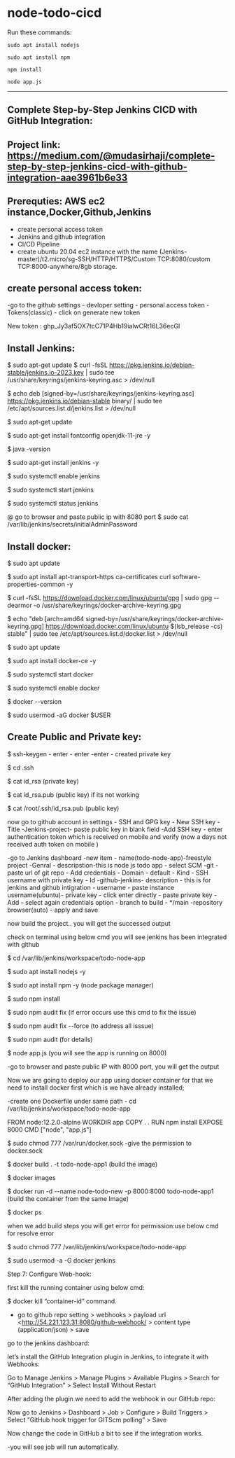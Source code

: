 # node-todo-cicd

Run these commands:


`sudo apt install nodejs`


`sudo apt install npm`


`npm install`

`node app.js`

---------------------------------------------------------------------------------------------------------------------------------------

## Complete Step-by-Step Jenkins CICD with GitHub Integration:


## Project link: https://medium.com/@mudasirhaji/complete-step-by-step-jenkins-cicd-with-github-integration-aae3961b6e33

## Prerequties: AWS ec2 instance,Docker,Github,Jenkins

* create personal access token
* Jenkins and github integration
* CI/CD Pipeline
* create ubuntu 20.04 ec2 instance with the name (Jenkins-master)/t2.micro/sg-SSH/HTTP/HTTPS/Custom TCP:8080/custom TCP:8000-anywhere/8gb storage.

## create personal access token:

-go to the github settings - devloper setting - personal access token - Tokens(classic) - click on generate new token
  
New token : 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  

## Install Jenkins:

$ sudo apt-get update
$ curl -fsSL https://pkg.jenkins.io/debian-stable/jenkins.io-2023.key | sudo tee \
    /usr/share/keyrings/jenkins-keyring.asc > /dev/null

$ echo deb [signed-by=/usr/share/keyrings/jenkins-keyring.asc] \
    https://pkg.jenkins.io/debian-stable binary/ | sudo tee \
    /etc/apt/sources.list.d/jenkins.list > /dev/null

$ sudo apt-get update

$ sudo apt-get install fontconfig openjdk-11-jre -y

$ java -version

$ sudo apt-get install jenkins -y

$ sudo systemctl enable jenkins

$ sudo systemctl start jenkins

$ sudo systemctl status jenkins

@ go to browser and paste public ip with 8080 port
$ sudo cat /var/lib/jenkins/secrets/initialAdminPassword

## Install docker:

$ sudo apt update

$ sudo apt install apt-transport-https ca-certificates curl software-properties-common -y

$ curl -fsSL https://download.docker.com/linux/ubuntu/gpg | sudo gpg --dearmor -o /usr/share/keyrings/docker-archive-keyring.gpg

$ echo "deb [arch=amd64 signed-by=/usr/share/keyrings/docker-archive-keyring.gpg] https://download.docker.com/linux/ubuntu $(lsb_release -cs) stable" | sudo tee /etc/apt/sources.list.d/docker.list > /dev/null

$ sudo apt update

$ sudo apt install docker-ce -y

$ sudo systemctl start docker

$ sudo systemctl enable docker

$ docker --version

$ sudo usermod -aG docker $USER

## Create Public and Private key:

$ ssh-keygen     - enter - enter -enter - created private key

$ cd .ssh

$ cat id_rsa   (private key)

$ cat id_rsa.pub  (public key) if its not working

$ cat /root/.ssh/id_rsa.pub  (public key)

now go to github account in settings - SSH and GPG key - New SSH key - Title -Jenkins-project- paste public key in blank field -Add SSH key - enter authentication token which is received on mobile and verify (now a days not received auth token on mobile )

-go to Jenkins dashboard -new item - name(todo-node-app)-freestyle project
-Genral - descripstion-this is node js todo app - select SCM -git -paste url of git repo - Add credentials - Domain - default - Kind - SSH username with private key - Id -github-jenkins- description - this is for jenkins and github intigration - username - paste instance username(ubuntu)- private key - click enter directly - paste private key - Add - select again credentials option - branch to build - */main -repository browser(auto) - apply and save

now build the project.. you will get the successed output

check on terminal using below cmd you will see jenkins has been integrated with github

$ cd /var/lib/jenkins/workspace/todo-node-app

$ sudo apt install nodejs -y

$ sudo apt install npm -y     (node package manager)

$ sudo npm install    

$ sudo npm audit fix     (if error occurs use this cmd to fix the issue)

$ sudo npm audit fix --force (to address all isssue)

$ sudo npm audit     (for details) 

$ node app.js        (you will see the app is running on 8000)

-go to browser and paste public IP with 8000 port, you will get the output


Now we are going to deploy our app using docker container for that we need to install docker first which is we have already installed;

-create one Dockerfile under same path - cd /var/lib/jenkins/workspace/todo-node-app

FROM node:12.2.0-alpine
WORKDIR app
COPY . .
RUN npm install
EXPOSE 8000
CMD ["node", "app.js"]

$ sudo chmod 777 /var/run/docker.sock    -give the permission to docker.sock

$ docker build . -t todo-node-app1    (build the image)

$ docker images

$ docker run -d --name node-todo-new -p 8000:8000 todo-node-app1    (build the container from the same Image)

$ docker ps

when we add build steps you will get error for permission:use below cmd for resolve error

$ sudo chmod 777 /var/lib/jenkins/workspace/todo-node-app

$ sudo usermod -a -G docker jenkins

Step 7: Configure Web-hook:

first kill the running container using below cmd:

$ docker kill “container-id” command.

- go to github repo setting > webhooks > payload url <http://54.221.123.31:8080/github-webhook/ > content type (application/json) > save

go to the jenkins dashboard:

let’s install the GitHub Integration plugin in Jenkins, to integrate it with Webhooks:

Go to Manage Jenkins > Manage Plugins > Available Plugins > Search for “GitHub Integration” > Select Install Without Restart

After adding the plugin we need to add the webhook in our GitHub repo:

Now go to Jenkins > Dashboard > Job > Configure > Build Triggers > Select “GitHub hook trigger for GITScm polling” > Save

Now change the code in GitHub a bit to see if the integration works.

-you will see job will run automatically.
